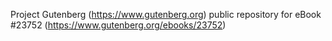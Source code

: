 Project Gutenberg (https://www.gutenberg.org) public repository for eBook #23752 (https://www.gutenberg.org/ebooks/23752)
